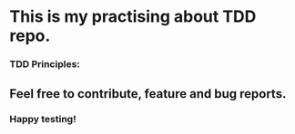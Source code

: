 # This is my practising about TDD repo.

### TDD Principles:

## Feel free to contribute, feature and bug reports.

### Happy testing!